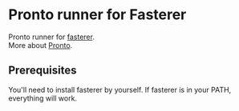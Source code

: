 # Pronto runner for Fasterer

Pronto runner for [fasterer](https://github.com/DamirSvrtan/fasterer).<br>
More about [Pronto](https://github.com/prontolabs/pronto).

## Prerequisites

You'll need to install fasterer by yourself. If fasterer is in your PATH, everything will work.
